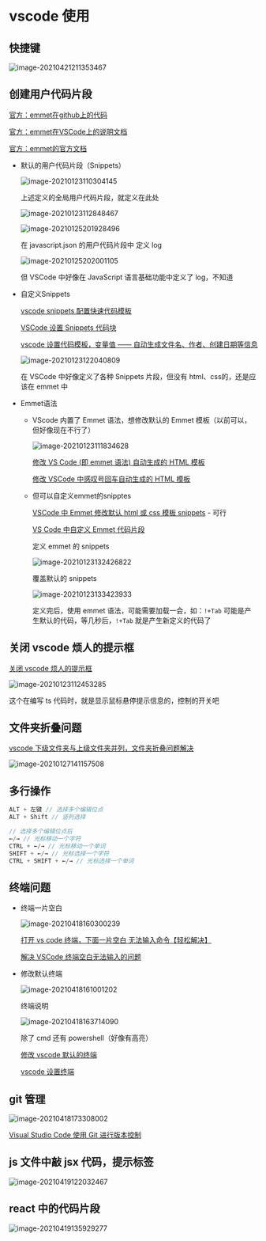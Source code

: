 # vscode 使用

## 快捷键

![image-20210421211353467](https://gitee.com/twilight_h_1184651848/pic-go-img/raw/master/%E8%BD%AF%E4%BB%B6%E6%8F%92%E4%BB%B6%E8%BD%AE%E5%AD%90/all/20210427152504.png)

## 创建用户代码片段

[官方：emmet在github上的代码](https://github.com/emmetio/emmet)

[官方：emmet在VSCode上的说明文档](https://code.visualstudio.com/docs/editor/emmet)

[官方：emmet的官方文档](https://docs.emmet.io/)

- 默认的用户代码片段（Snippets）

  ![image-20210123110304145](https://gitee.com/twilight_h_1184651848/pic-go-img/raw/master/软件插件轮子/all/20210123110306.png)

  上述定义的全局用户代码片段，就定义在此处

  ![image-20210123112848467](https://gitee.com/twilight_h_1184651848/pic-go-img/raw/master/软件插件轮子/all/20210123112850.png)

  ![image-20210125201928496](https://gitee.com/twilight_h_1184651848/pic-go-img/raw/master/软件插件轮子/all/20210125201930.png)

  在 javascript.json 的用户代码片段中 定义 log

  ![image-20210125202001105](https://gitee.com/twilight_h_1184651848/pic-go-img/raw/master/软件插件轮子/all/20210125202002.png)

  但 VSCode 中好像在 JavaScript 语言基础功能中定义了 log，不知道

- 自定义Snippets

  [vscode snippets 配置快速代码模板](https://blog.csdn.net/qq_31331027/article/details/84635553)

  [VSCode 设置 Snippets 代码块](https://blog.csdn.net/ArtinCode/article/details/102961785)
  
  [vscode 设置代码模板，变量值 —— 自动生成文件名、作者、创建日期等信息](https://blog.csdn.net/weixin_44901175/article/details/107617912)
  
  ![image-20210123122040809](https://gitee.com/twilight_h_1184651848/pic-go-img/raw/master/软件插件轮子/all/20210123122042.png)
  
  在 VSCode 中好像定义了各种 Snippets 片段，但没有 html、css的，还是应该在 emmet 中
  
- Emmet语法

  + VScode 内置了 Emmet 语法，想修改默认的 Emmet 模板（以前可以，但好像现在不行了）

    ![image-20210123111834628](https://gitee.com/twilight_h_1184651848/pic-go-img/raw/master/软件插件轮子/all/20210123111835.png)

    [修改 VS Code (即 emmet 语法) 自动生成的 HTML 模板](https://www.jianshu.com/p/4effad66eccc)

    [修改 VSCode 中感叹号回车自动生成的 HTML 模板](https://blog.csdn.net/qq_42123832/article/details/107492506)

  + 但可以自定义emmet的snipptes
  
    [VSCode 中 Emmet 修改默认 html 或 css 模板 snippets](https://blog.csdn.net/weixin_42655717/article/details/112533401) - 可行
  
    [VS Code 中自定义 Emmet 代码片段](https://blog.csdn.net/zjthorse/article/details/83048869)

    定义 emmet 的 snippets

    ![image-20210123132426822](https://gitee.com/twilight_h_1184651848/pic-go-img/raw/master/软件插件轮子/all/20210123132429.png)

    覆盖默认的 snippets
  
    ![image-20210123133423933](https://gitee.com/twilight_h_1184651848/pic-go-img/raw/master/软件插件轮子/all/20210123133425.png)
    
    定义完后，使用 emmet 语法，可能需要加载一会，如：`!+Tab` 可能是产生默认的代码，等几秒后，`!+Tab` 就是产生新定义的代码了

## 关闭 vscode 烦人的提示框

[关闭 vscode 烦人的提示框](https://blog.csdn.net/liuyuemozhu/article/details/101056556)

![image-20210123112453285](https://gitee.com/twilight_h_1184651848/pic-go-img/raw/master/软件插件轮子/all/20210123112454.png)

这个在编写 ts 代码时，就是显示鼠标悬停提示信息的，控制的开关吧

## 文件夹折叠问题

[vscode 下级文件夹与上级文件夹并列，文件夹折叠问题解决](https://blog.csdn.net/weixin_42162265/article/details/106207676)

![image-20210127141157508](https://gitee.com/twilight_h_1184651848/pic-go-img/raw/master/软件插件轮子/all/20210127141221.png)

## 多行操作

```js
ALT + 左键 // 选择多个编辑位点
ALT + Shift // 竖列选择

// 选择多个编辑位点后
←/→ // 光标移动一个字符
CTRL + ←/→ // 光标移动一个单词
SHIFT + ←/→ // 光标选择一个字符
CTRL + SHIFT + ←/→ // 光标选择一个单词
```

## 终端问题

- 终端一片空白

  ![image-20210418160300239](https://gitee.com/twilight_h_1184651848/pic-go-img/raw/master/%E8%BD%AF%E4%BB%B6%E6%8F%92%E4%BB%B6%E8%BD%AE%E5%AD%90/all/20210418161053.png)
  
  [打开 vs code 终端，下面一片空白 无法输入命令【轻松解决】](https://blog.csdn.net/xw_009/article/details/106079306)	
  
  [解决 VSCode 终端空白无法输入的问题](https://blog.csdn.net/Burning_Wzl_/article/details/103703628)

- 修改默认终端

  ![image-20210418161001202](https://gitee.com/twilight_h_1184651848/pic-go-img/raw/master/%E8%BD%AF%E4%BB%B6%E6%8F%92%E4%BB%B6%E8%BD%AE%E5%AD%90/all/20210418161054.png)

  终端说明

  ![image-20210418163714090](https://gitee.com/twilight_h_1184651848/pic-go-img/raw/master/%E5%89%8D%E7%AB%AF/react/20210418163715.png)
  
  除了 cmd 还有 powershell（好像有高亮）
  
  [修改 vscode 默认的终端](https://blog.csdn.net/u013517122/article/details/82776607)
  
  [vscode 设置终端](https://blog.csdn.net/weixin_42369292/article/details/87093216)

## git 管理

![image-20210418173308002](https://gitee.com/twilight_h_1184651848/pic-go-img/raw/master/%E8%BD%AF%E4%BB%B6%E6%8F%92%E4%BB%B6%E8%BD%AE%E5%AD%90/all/20210418173503.png)

[Visual Studio Code 使用 Git 进行版本控制](https://www.jianshu.com/p/9093e703c4b1)

## js 文件中敲 jsx 代码，提示标签

![image-20210419122032467](https://gitee.com/twilight_h_1184651848/pic-go-img/raw/master/%E8%BD%AF%E4%BB%B6%E6%8F%92%E4%BB%B6%E8%BD%AE%E5%AD%90/all/20210427152505.png)

## react 中的代码片段

![image-20210419135929277](https://gitee.com/twilight_h_1184651848/pic-go-img/raw/master/%E8%BD%AF%E4%BB%B6%E6%8F%92%E4%BB%B6%E8%BD%AE%E5%AD%90/all/20210427152506.png)